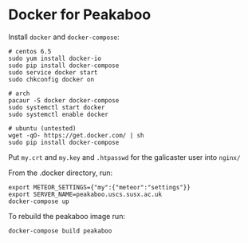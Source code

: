 # Docker for Peakaboo

Install `docker` and `docker-compose`:

```shell
# centos 6.5
sudo yum install docker-io
sudo pip install docker-compose
sudo service docker start
sudo chkconfig docker on

# arch
pacaur -S docker docker-compose
sudo systemctl start docker
sudo systemctl enable docker

# ubuntu (untested)
wget -qO- https://get.docker.com/ | sh
sudo pip install docker-compose
```

Put `my.crt` and `my.key` and `.htpasswd` for the galicaster user into `nginx/`

From the .docker directory, run:

```shell
export METEOR_SETTINGS={"my":{"meteor":"settings"}}
export SERVER_NAME=peakaboo.uscs.susx.ac.uk
docker-compose up
```

To rebuild the peakaboo image run:

```shell
docker-compose build peakaboo
```
